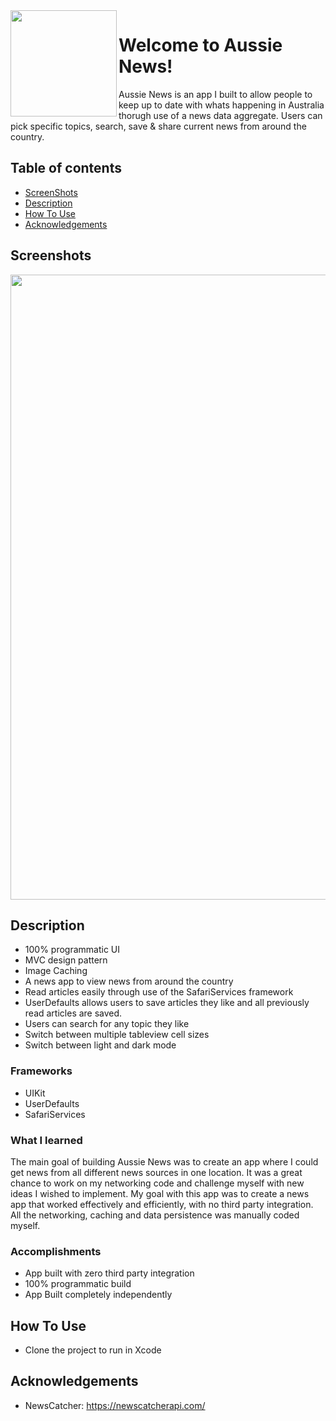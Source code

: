 
<img align="left" width="170" height="170" src="https://user-images.githubusercontent.com/50789735/171410235-33453c08-ff29-4818-a9b2-05783044ab60.png">

# Welcome to Aussie News!

Aussie News is an app I built to allow people to keep up to date with whats happening in Australia thorugh use of a news data aggregate. Users can pick specific topics, search, save & share current news from around the country.

## Table of contents
* [ScreenShots](#screenshots)
* [Description](#description) 
* [How To Use](#how-to-use)
* [Acknowledgements](#acknowledgements)

## Screenshots

<img align="center" width="1000" src="https://user-images.githubusercontent.com/50789735/171405249-145d55cc-29fa-4c07-858e-71b8ec4064ce.png">

## Description

- 100% programmatic UI
- MVC design pattern
- Image Caching
- A news app to view news from around the country
- Read articles easily through use of the SafariServices framework
- UserDefaults allows users to save articles they like and all previously read articles are saved. 
- Users can search for any topic they like
- Switch between multiple tableview cell sizes
- Switch between light and dark mode

### Frameworks
- UIKit
- UserDefaults
- SafariServices

### What I learned

The main goal of building Aussie News was to create an app where I could get news from all different news sources in one location. It was a great chance to work on my networking code and challenge myself with new ideas I wished to implement. My goal with this app was to create a news app that worked effectively and efficiently, with no third party integration. All the networking, caching and data persistence was manually coded myself. 

### Accomplishments
- App built with zero third party integration
- 100% programmatic build
- App Built completely independently

## How To Use

- Clone the project to run in Xcode

## Acknowledgements

- NewsCatcher: https://newscatcherapi.com/

